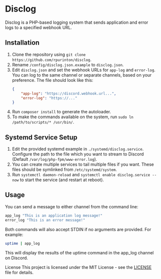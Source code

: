 # Disclog

Disclog is a PHP-based logging system that sends application and error logs to a specified webhook URL.

## Installation

1. Clone the repository using `git clone https://github.com/rpurinton/disclog`.
2. Rename `/config/disclog.json.example` to `disclog.json`.
3. Edit `disclog.json` and set the webhook URLs for `app-log` and `error-log`. You can log to the same channel or separate channels, based on your preference. The file should look like this:
    ```json
    {
        "app-log": "https://discord.webhook.url...",
        "error-log": "https://..."
    }
    ```
4. Run `composer install` to generate the autoloader.
5. To make the commands available on the system, run `sudo ln /path/to/scripts/* /usr/bin/`.

## Systemd Service Setup

1. Edit the provided systemd example in `./systemd/disclog.service`. Configure the path to the file which you want to stream to Discord (Default `/var/log/php-fpm/www-error.log`).
2. You can create multiple services to tail multiple files if you want. These files should be symlinked from `/etc/systemd/system`.
3. Run `systemctl daemon-reload` and `systemctl enable disclog.service --now` to start the service (and restart at reboot).

## Usage

You can send a message to either channel from the command line:

```bash
app_log "This is an application log message!"
error_log "This is an error message!"
```

Both commands will also accept STDIN if no arguments are provided. For example:

```bash
uptime | app_log
```

This will display the results of the uptime command in the app_log channel on Discord.

License
This project is licensed under the MIT License - see the [LICENSE](LICENSE) file for details.
